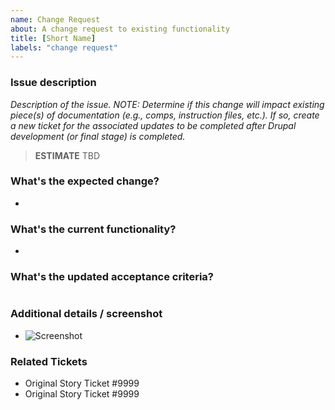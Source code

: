```yaml
---
name: Change Request
about: A change request to existing functionality 
title: [Short Name]
labels: "change request"
---
```


### Issue description
*Description of the issue.*
*NOTE: Determine if this change will impact existing piece(s) of documentation (e.g., comps, instruction files, etc.). If so, create a new ticket for the associated updates to be completed after Drupal development (or final stage) is completed.*

> **ESTIMATE** TBD

### What's the expected change?
-

### What's the current functionality?
-

### What's the updated acceptance criteria?
```gherkin
```


### Additional details / screenshot
- ![Screenshot]()

### Related Tickets
* Original Story Ticket #9999
* Original Story Ticket #9999
